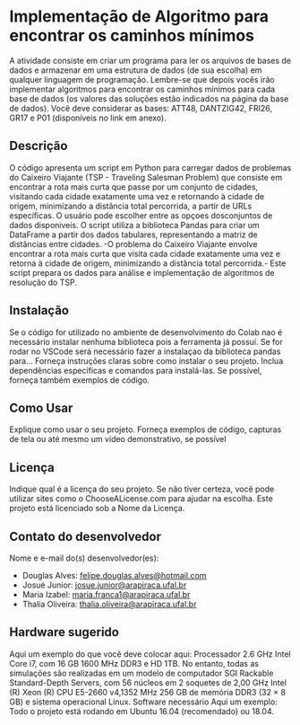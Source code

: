 # Implementação de Algoritmo para encontrar os caminhos mínimos 
A atividade consiste em criar um programa para ler os arquivos de bases de dados e armazenar em uma estrutura de dados (de sua escolha) em qualquer linguagem de programação. Lembre-se que depois vocês irão implementar algoritmos para encontrar os caminhos mínimos para cada base de dados (os valores das soluções estão indicados na página da base de dados). Você deve considerar as bases: ATT48, DANTZIG42, FRI26, GR17 e P01 (disponíveis no link em anexo).

## Descrição 
O código apresenta um script em Python para carregar dados de problemas do Caixeiro Viajante (TSP - Traveling Salesman Problem) que consiste em encontrar a rota mais curta que passe por um conjunto de cidades, visitando cada cidade exatamente uma vez e retornando à cidade de origem, minimizando a distância total percorrida, a partir de URLs específicas. O usuário pode escolher entre as opçoes dosconjuntos de dados disponiveis. O script utiliza a biblioteca Pandas para criar um DataFrame a partir dos dados tabulares, representando a matriz de distâncias entre cidades. -O problema do Caixeiro Viajante envolve encontrar a rota mais curta que visita cada cidade exatamente uma vez e retorna à cidade de origem, minimizando a distância total percorrida.- Este script prepara os dados para análise e implementação de algoritmos de resolução do TSP.

## Instalação
Se o código for utilizado no ambiente de desenvolvimento do Colab nao é necessário instalar nenhuma biblioteca pois a ferramenta já possuí.
Se for rodar no VSCode será necessário fazer a instalaçao da biblioteca pandas para...
Forneça instruções claras sobre como instalar o seu projeto. Inclua dependências específicas e comandos para instalá-las. Se possível, forneça também exemplos de código.
## Como Usar
Explique como usar o seu projeto. Forneça exemplos de código, capturas de tela ou até mesmo um vídeo demonstrativo, se possível
## Licença
Indique qual é a licença do seu projeto. Se não tiver certeza, você pode utilizar sites como o ChooseALicense.com para ajudar na escolha.
Este projeto está licenciado sob a Nome da Licença.
## Contato do desenvolvedor
Nome e e-mail do(s) desenvolvedor(es):
- Douglas Alves: felipe.douglas.alves@hotmail.com
- Josué Junior: josue.junior@arapiraca.ufal.br
- Maria Izabel: maria.franca1@arapiraca.ufal.br
- Thalia Oliveira: thalia.oliveira@arapiraca.ufal.br

## Hardware sugerido
Aqui um exemplo do que você deve colocar aqui: Processador 2.6 GHz Intel Core i7, com 16 GB 1600 MHz DDR3 e HD 1TB. No entanto, todas as simulações são realizadas em um modelo de computador SGI Rackable Standard-Depth Servers, com 56 núcleos em 2 soquetes de 2,00 GHz Intel (R) Xeon (R) CPU E5-2660 v4,1352 MHz 256 GB de memória DDR3 (32 × 8 GB) e sistema operacional Linux.
Software necessário
Aqui um exemplo: Todo o projeto está rodando em Ubuntu 16.04 (recomendado) ou 18.04.
